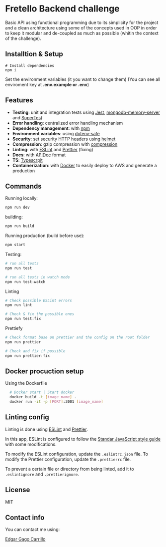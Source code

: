 # Fretello Backend challenge

Basic API using functional programming due to its simplicity for the project and a clean architecture using some of the concepts used in OOP in order to keep it modular and de-coupled as much as possible (whitin the context of the challenge).


## Installtion & Setup

```shell
# Install dependencies
npm i 
```

Set the environment variables (it you want to change them)
(You can see all enviroment key at **.env.example or .env**)


## Features
- **Testing**: unit and integration tests using [Jest](https://jestjs.io/), [mongodb-memory-server](https://www.npmjs.com/package/mongodb-memory-server) and [SuperTest](https://www.npmjs.com/package/supertest)
- **Error handling**: centralized error handling mechanism
- **Dependency management**: with [npm](https://www.npmjs.com)
- **Environment variables**: using [dotenv-safe](https://www.npmjs.com/package/dotenv-safe)
- **Security**: set security HTTP headers using [helmet](https://helmetjs.github.io/)
- **Compression**: gzip compression with [compression](https://github.com/expressjs/compression)
- **Linting**: with [ESLint](https://eslint.org/) and [Prettier](https://prettier.io/) (fixing)
- **Docs**: with [APIDoc](https://apidocjs.com) format
- **TS**: [Typescrpit](https://www.typescriptlang.org)
- **Containerization**: with [Docker](https://www.docker.com) to easily deploy to AWS and generate a production 


## Commands

Running locally:

```bash
npm run dev
```

building:

```bash
npm run build
```

Running production (build before use):

```bash
npm start
```

Testing:

```bash
# run all tests
npm run test

# run all tests in watch mode
npm run test:watch
```


Linting

```bash
# Check possible ESLint errors
npm run lint

# Check & fix the possible ones
npm run test:fix
```

Prettiefy

```bash
# Check format base on prettier and the config on the root folder
npm run prettier

# Check and fix if possible
npm run prettier:fix
```

## Docker procuction setup

Using the Dockerfile 

```sh
  # Docker start | Start docker
  docker build -t [image_name] .
  docker run -it -p [PORT]:3001 [image_name]
```


## Linting config

Linting is done using [ESLint](https://eslint.org/) and [Prettier](https://prettier.io/).

In this app, ESLint is configured to follow the [Standar JavaScript style guide](https://standardjs.com) with some modifications.

To modify the ESLint configuration, update the `.eslintrc.json` file. To modify the Prettier configuration, update the `.prettierrc` file.

To prevent a certain file or directory from being linted, add it to `.eslintignore` and `.prettierignore`.


## License

MIT

## Contact info

You can contact me using:

[Edgar Gago Carrillo](https://www.linkedin.com/in/gagocarrilloedgar/)

